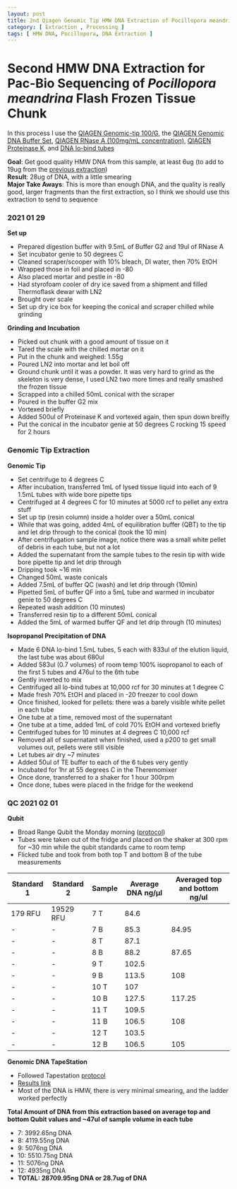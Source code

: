 ```yaml
---
layout: post
title: 2nd Qiagen Genomic Tip HMW DNA Extraction of Pocillopora meandrina
category: [ Extraction , Processing ]
tags: [ HMW DNA, Pocillopora, DNA Extraction ]
---
```


# Second HMW DNA Extraction for Pac-Bio Sequencing of _Pocillopora meandrina_ Flash Frozen Tissue Chunk

In this process I use the [QIAGEN Genomic-tip 100/G](https://www.qiagen.com/us/products/discovery-and-translational-research/dna-rna-purification/dna-purification/genomic-dna/qiagen-genomic-tip-100g/#orderinginformation), the [QIAGEN Genomic DNA Buffer Set](https://www.qiagen.com/us/products/discovery-and-translational-research/dna-rna-purification/dna-purification/genomic-dna/blood-and-cell-culture-dna-midi-kit/#orderinginformation), [QIAGEN RNase A (100mg/mL concentration)](https://www.qiagen.com/us/products/discovery-and-translational-research/lab-essentials/enzymes/rnase-a/?clear=true#orderinginformation), [QIAGEN Proteinase K](https://www.qiagen.com/us/products/discovery-and-translational-research/lab-essentials/enzymes/qiagen-proteinase-k/?clear=true#orderinginformation), and [DNA lo-bind tubes](https://online-shop.eppendorf.us/US-en/Laboratory-Consumables-44512/Tubes-44515/DNA-LoBind-Tubes-PF-56252.html)


**Goal**: Get good quality HMW DNA from this sample, at least 6ug (to add to 19ug from the [previous extraction](https://meschedl.github.io/MESPutnam_Open_Lab_Notebook/pm-hmw/))  
**Result**: 28ug of DNA, with a little smearing  
**Major Take Aways**: This is more than enough DNA, and the quality is really good, larger fragments than the first extraction, so I think we should use this extraction to send to sequence

### 2021 01 29

**Set up**

- Prepared digestion buffer with 9.5mL of Buffer G2 and 19ul of RNase A
- Set incubator genie to 50 degrees C
- Cleaned scraper/scooper with 10% bleach, DI water, then 70% EtOH
- Wrapped those in foil and placed in -80
- Also placed mortar and pestle in -80
- Had styrofoam cooler of dry ice saved from a shipment and filled Thermoflask dewar with LN2
- Brought over scale
- Set up dry ice box for keeping the conical and scraper chilled while grinding

**Grinding and Incubation**

- Picked out chunk with a good amount of tissue on it
- Tared the scale with the chilled mortar on it
- Put in the chunk and weighed: 1.55g
- Poured LN2 into mortar and let boil off
- Ground chunk until it was a powder. It was very hard to grind as the skeleton is very dense, I used LN2 two more times and really smashed the frozen tissue
- Scrapped into a chilled 50mL conical with the scraper
- Poured in the buffer G2 mix
- Vortexed briefly
- Added 500ul of Proteinase K and vortexed again, then spun down breifly
- Put the conical in the incubator genie at 50 degrees C rocking 15 speed for 2 hours

### Genomic Tip Extraction

**Genomic Tip**

- Set centrifuge to 4 degrees C
- After incubation, transferred 1mL of lysed tissue liquid into each of 9 1.5mL tubes with wide bore pipette tips
- Centrifuged at 4 degrees C for 10 minutes at 5000 rcf to pellet any extra stuff
- Set up tip (resin column) inside a holder over a 50mL conical
- While that was going, added 4mL of equilibration buffer (QBT) to the tip and let drip through to the conical (took the 10 min)
- After centrifugation sample image, notice there was a small white pellet of debris in each tube, but not a lot
- Added the supernatant from the sample tubes to the resin tip with  wide bore pipette tip and let drip through
- Dripping took ~16 min
- Changed 50mL waste conicals
- Added 7.5mL of buffer QC (wash) and let drip through (10min)
- Pipetted 5mL of buffer QF into a 5mL tube and warmed in incubator genie to 50 degrees C
- Repeated wash addition (10 minutes)
- Transferred resin tip to a different 50mL conical
- Added the 5mL of warmed buffer QF and let drip through (10 minutes)

**Isopropanol Precipitation of DNA**

- Made 6 DNA lo-bind 1.5mL tubes, 5 each with 833ul of the elution liquid, the last tube was about 680ul
- Added 583ul (0.7 volumes) of room temp 100% isopropanol to each of the first 5 tubes and 476ul to the 6th tube
- Gently inverted to mix
- Centrifuged all lo-bind tubes at 10,000 rcf for 30 minutes at 1 degree C
- Made fresh 70% EtOH and placed in -20 freezer to cool down
- Once finished, looked for pellets: there was a barely visible white pellet in each tube
- One tube at a time, removed most of the supernatant
- One tube at a time, added 1mL of cold 70% EtOH and vortexed briefly
- Centrifuged tubes for 10 minutes at 4 degrees C 10,000 rcf
- Removed all of supernatant when finished, used a p200 to get small volumes out, pellets were still visible
- Let tubes air dry ~7 minutes
- Added 50ul of TE buffer to each of the 6 tubes very gently
- Incubated for 1hr at 55 degrees C in the Theremomixer
- Once done, transferred to a shaker for 1 hour 300rpm
- Once done, tubes were placed in the fridge for the weekend

### QC 2021 02 01

**Qubit**

- Broad Range Qubit the Monday morning ([protocol](https://github.com/meschedl/PPP-Lab-Resources/blob/master/Protocols/Qubit-Assay-Protocol.md))
- Tubes were taken out of the fridge and placed on the shaker at 300 rpm for ~30 min while the qubit standards came to room temp
- Flicked tube and took from both top T and bottom B of the tube measurements

|Standard 1|Standard 2|Sample|Average DNA ng/µl| Averaged top and bottom ng/ul|
|---|----|----|----|---|
|179 RFU|19529 RFU|7 T|84.6||
|-|-|7 B|85.3|84.95|
|-|-|8 T|87.1||
|-|-|8 B|88.2|87.65|
|-|-|9 T|102.5||
|-|-|9 B|113.5|108|
|-|-|10 T|107||
|-|-|10 B|127.5|117.25|
|-|-|11 T|109.5||
|-|-|11 B|106.5|108|
|-|-|12 T|103.5||
|-|-|12 B|106.5|105|

**Genomic DNA TapeStation**

- Followed Tapestation [protocol](https://meschedl.github.io/MESPutnam_Open_Lab_Notebook/DNA-Tapestation/)
- [Results link](https://github.com/meschedl/MESPutnam_Open_Lab_Notebook/blob/master/tapestation_pdfs/2021-02-01%20-%2009.44.06.pdf)
- Most of the DNA is HMW, there is very minimal smearing, and the ladder worked perfectly

**Total Amount of DNA from this extraction based on average top and bottom Qubit values and ~47ul of sample volume in each tube**
- 7: 3992.65ng DNA
- 8: 4119.55ng DNA
- 9: 5076ng DNA
- 10: 5510.75ng DNA
- 11: 5076ng DNA
- 12: 4935ng DNA
- **TOTAL: 28709.95ng DNA or 28.7ug of DNA**
